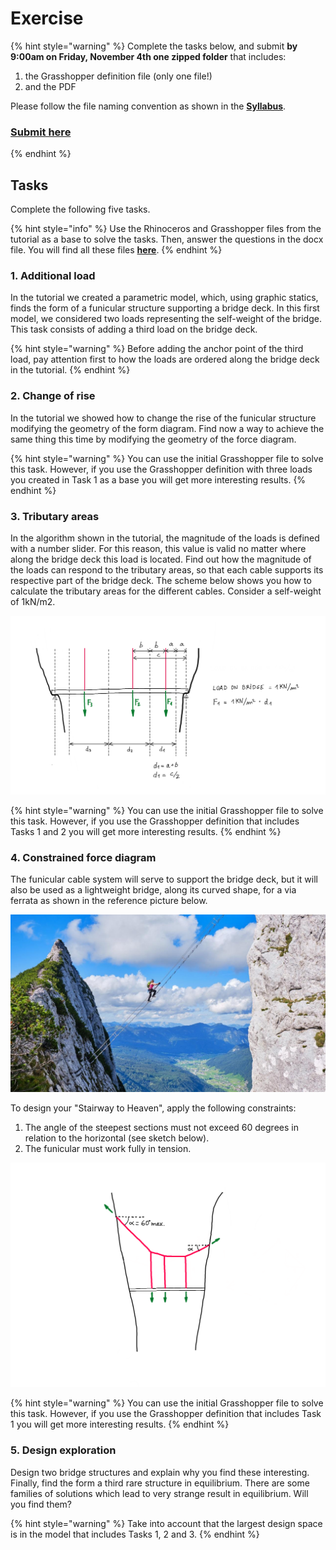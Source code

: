 # Exercise

{% hint style="warning" %}
Complete the tasks below, and submit **by 9:00am on Friday, November 4th one zipped folder** that includes:

1. the Grasshopper definition file (only one file!)
2. and the PDF

Please follow the file naming convention as shown in the [**Syllabus**](../../syllabus.md#submissions).

### ****[**Submit here**](https://polybox.ethz.ch/index.php/s/8RZsMPMEJtOrDho)****
{% endhint %}

## Tasks

Complete the following five tasks.

{% hint style="info" %}
Use the Rhinoceros and Grasshopper files from the tutorial as a base to solve the tasks. Then, answer the questions in the docx file. You will find all these files [**here**](./#files).&#x20;
{% endhint %}

### 1. Additional load

In the tutorial we created a parametric model, which, using graphic statics, finds the form of a funicular structure supporting a bridge deck. In this first model, we considered two loads representing the self-weight of the bridge. This task consists of adding a third load on the bridge deck.

{% hint style="warning" %}
Before adding the anchor point of the third load, pay attention first to how the loads are ordered along the bridge deck in the tutorial.
{% endhint %}

### 2. Change of rise

In the tutorial we showed how to change the rise of the funicular structure modifying the geometry of the form diagram. Find now a way to achieve the same thing this time by modifying the geometry of the force diagram.

{% hint style="warning" %}
You can use the initial Grasshopper file to solve this task. However, if you use the Grasshopper definition with three loads you created in Task 1 as a base you will get more interesting results.
{% endhint %}

### 3. Tributary areas

In the algorithm shown in the tutorial, the magnitude of the loads is defined with a number slider. For this reason, this value is valid no matter where along the bridge deck this load is located. Find out how the magnitude of the loads can respond to the tributary areas, so that each cable supports its respective part of the bridge deck. The scheme below shows you how to calculate the tributary areas for the different cables. Consider a self-weight of 1kN/m2.

![](<../../.gitbook/assets/5 (1).png>)

{% hint style="warning" %}
You can use the initial Grasshopper file to solve this task. However, if you use the Grasshopper definition that includes Tasks 1 and 2 you will get more interesting results.
{% endhint %}

### 4. Constrained force diagram

The funicular cable system will serve to support the bridge deck, but it will also be used as a lightweight bridge, along its curved shape, for a via ferrata as shown in the reference picture below.

!["Stairway to Heaven" bridge in Austria](<../../.gitbook/assets/stairway to heaven.jpg>)

To design your "Stairway to Heaven", apply the following constraints:

1. The angle of the steepest sections must not exceed 60 degrees in relation to the horizontal (see sketch below).
2. The funicular must work fully in tension.

![](../../.gitbook/assets/6.png)

{% hint style="warning" %}
You can use the initial Grasshopper file to solve this task. However, if you use the Grasshopper definition that includes Task 1 you will get more interesting results.
{% endhint %}

### 5. Design exploration

Design two bridge structures and explain why you find these interesting. Finally, find the form a third rare structure in equilibrium. There are some families of solutions which lead to very strange result in equilibrium. Will you find them?

{% hint style="warning" %}
Take into account that the largest design space is in the model that includes Tasks 1, 2 and 3.
{% endhint %}
